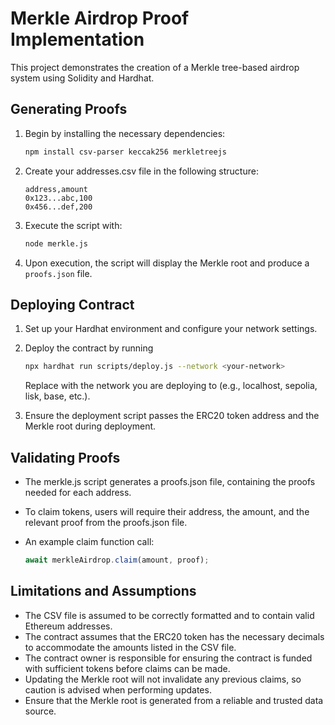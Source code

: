 # Merkle Airdrop Proof Implementation

This project demonstrates the creation of a Merkle tree-based airdrop system using Solidity and Hardhat.

## Generating Proofs

1. Begin by installing the necessary dependencies:

   ```bash
   npm install csv-parser keccak256 merkletreejs 
   ```

2. Create your addresses.csv file in the following structure:

    ```csv
    address,amount
    0x123...abc,100
    0x456...def,200
    ```

3. Execute the script with:

    ```bash
    node merkle.js
    ```

4. Upon execution, the script will display the Merkle root and produce a `proofs.json` file.

## Deploying Contract

1. Set up your Hardhat environment and configure your network settings.

2. Deploy the contract by running

    ```bash
    npx hardhat run scripts/deploy.js --network <your-network>
    ```

    Replace <your-network> with the network you are deploying to (e.g., localhost, sepolia, lisk, base, etc.).

3. Ensure the deployment script passes the ERC20 token address and the Merkle root during deployment.

## Validating Proofs

- The merkle.js script generates a proofs.json file, containing the proofs needed for each address.  
- To claim tokens, users will require their address, the amount, and the relevant proof from the proofs.json file.  
- An example claim function call:

    ```javascript
    await merkleAirdrop.claim(amount, proof);
    ```

<!-- ## Running Tests

Run the tests using:
    ```bash
    npx hardhat test
    ``` -->

## Limitations and Assumptions

- The CSV file is assumed to be correctly formatted and to contain valid Ethereum addresses.
- The contract assumes that the ERC20 token has the necessary decimals to accommodate the amounts listed in the CSV file.
- The contract owner is responsible for ensuring the contract is funded with sufficient tokens before claims can be made.
- Updating the Merkle root will not invalidate any previous claims, so caution is advised when performing updates.
- Ensure that the Merkle root is generated from a reliable and trusted data source.
